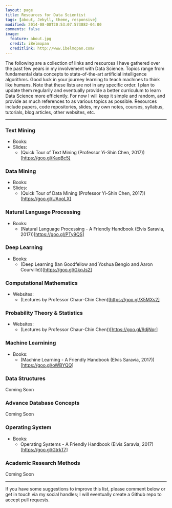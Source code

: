 ```yaml
---
layout: page
title: Resources for Data Scientist
tags: [about, Jekyll, theme, responsive]
modified: 2014-08-08T20:53:07.573882-04:00
comments: false
image:
  feature: about.jpg
  credit: iBelmopan
  creditlink: http://www.ibelmopan.com/
---
```


The following are a collection of links and resources I have gathered over the past few years in my involvement with Data Science. Topics range from fundamental data concepts to state-of-the-art artificial intelligence algorithms. Good luck in your journey learning to teach machines to think like humans. Note that these lists are not in any specific order. I plan to update them regularily and eventually provide a better curriculum to learn Data Science more efficiently. For now I will keep it simple and random, and provide as much references to as various topics as possible. Resources include papers, code repositories, slides, my own notes, courses, syllabus, tutorials, blog articles, other websites, etc.

---

### Text Mining
- Books:
- Slides:
  - (Quick Tour of Text Mining (Professor Yi-Shin Chen, 2017))[https://goo.gl/KaqBc5]

### Data Mining
- Books:
- Slides:
  - (Quick Tour of Data Mining (Professor Yi-Shin Chen, 2017))[https://goo.gl/UAooLX]

### Natural Language Processing
- Books:
  - (Natural Language Processing - A Friendly Handbook (Elvis Saravia, 2017))[https://goo.gl/PTy9QS]

### Deep Learning
- Books:
  - (Deep Learning (Ian Goodfellow and Yoshua Bengio and Aaron Courville))[https://goo.gl/GkqJs2]

### Computational Mathematics
- Websites:
  - (Lectures by Professor Chaur-Chin Chen)[https://goo.gl/X5MXs2]

### Probability Theory & Statistics
- Websites:
  - (Lectures by Professor Chaur-Chin Chen))[https://goo.gl/9djNqr]

### Machine Learnining
- Books:
  - (Machine Learning - A Friendly Handbook (Elvis Saravia, 2017))[https://goo.gl/oWBYQQ]

### Data Structures
Coming Soon

### Advance Database Concepts
Coming Soon

### Operating System
- Books:
  - Operating Systems - A Friendly Handbook (Elvis Saravia, 2017)[https://goo.gl/GtrkT7]

### Academic Research Methods
Coming Soon

---
If you have some suggestions to improve this list, please comment below or get in touch via my social handles; I will eventually create a Github repo to accept pull requests.
